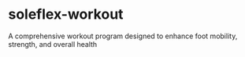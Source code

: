 # soleflex-workout
A comprehensive workout program designed to enhance foot mobility, strength, and overall health
